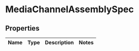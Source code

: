 
# MediaChannelAssemblySpec

## Properties
Name | Type | Description | Notes
------------ | ------------- | ------------- | -------------



